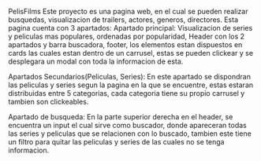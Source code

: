 PelisFilms
Este proyecto es una pagina web, en el cual se pueden realizar busquedas, visualizacion de trailers, actores, generos, directores.
Esta pagina cuenta con 3 apartados:
Apartado principal: Visualizacion de series y peliculas mas populares, ordenadas por popularidad, Header con los 2 apartados y barra buscadora, footer, los elementos estan dispuestos en cards las cuales estan dentro de un carrusel, estas se pueden clickear y se desplegara un modal con toda la informacion de esta.

Apartados Secundarios(Peliculas, Series): En este apartado se dispondran las peliculas y series segun la pagina en la que se encuentre, estas estaran distribuidas entre 5 categorias, cada categoria tiene su propio carrusel y tambien son clickeables.

Apartado de busqueda: En la parte superior derecha en el header, se encuentra un input el cual sirve como buscador, donde apareceran todas las series y peliculas que se relacionen con lo buscado, tambien este tiene un filtro para quitar las peliculas y series de las cuales no se tenga informacion.
